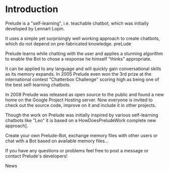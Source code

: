 # Introduction #

Prelude is a "self-learning", i.e. teachable chatbot, which was initially developed by Lennart Lopin.

It uses a simple yet surprisingly well working approach to create chatbots, which do not depend on pre-fabricated knowledge.
preLude

Prelude learns while chatting with the user and applies a stunning algorithm to enable the Bot to chose a response he himself "thinks" appropriate.

It can be applied to any language and will quickly gain conversational skills as its memory expands. In 2005 Prelude even won the 3rd prize at the international contest "Chatterbox Challenge" scoring high as being one of the best self-learning chatbots.

In 2008 Prelude was released as open source to the public and found a new home on the Google Project Hosting server. Now everyone is invited to check out the source code, improve on it and include it in other projects.

Though the work on Prelude was initially inspired by various self-learning chatbots like "Leo" it is based on a HowDoesPreludeWork complete new approach].

Create your own Prelude-Bot, exchange memory files with other users or chat with a Bot based on available memory files...

If you have any questions or problems feel free to post a message or contact Prelude's developers!

News